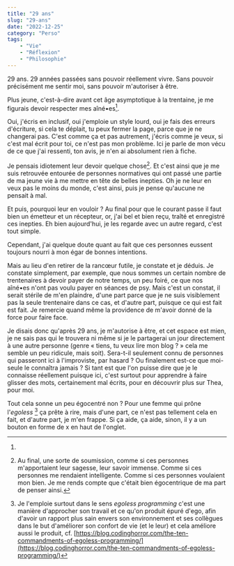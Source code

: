 ```yaml
---
title: "29 ans"
slug: "29-ans"
date: "2022-12-25"
category: "Perso"
tags:
    - "Vie"
    - "Réflexion"
    - "Philosophie"
---
```


29 ans. 29 années passées sans pouvoir réellement vivre. Sans pouvoir
précisément me sentir moi, sans pouvoir m'autoriser à être.

Plus jeune, c'est-à-dire avant cet âge asymptotique à la trentaine, je me 
figurais devoir respecter mes aîné•es[^1]. 

[^1]:
Oui, j'écris en inclusif, oui j'emploie un style lourd, oui je fais des erreurs
d'écriture, si cela te déplait, tu peux fermer la page, parce que je ne
changerai pas. C'est comme ça et pas autrement, j'écris comme je veux, si c'est 
mal écrit pour toi, ce n'est pas mon problème. Ici je parle de mon vécu de ce
que j'ai ressenti, ton avis, je n'en ai absolument rien à fiche.

Je pensais idiotement leur devoir quelque
chose[^2]. Et c'est ainsi que je me suis retrouvée entourée de personnes normatives
qui ont passé une partie de ma jeune vie à me mettre en tête de belles inepties.
Oh je ne leur en veux pas le moins du monde, c'est ainsi, puis je pense 
qu'aucune ne pensait à mal.

[^2]: Au final, une sorte de soumission, comme si ces personnes m'apportaient
leur sagesse, leur savoir immense. Comme si ces personnes me rendaient
intelligente. Comme si ces personnes voulaient mon bien. Je me rends compte que
c'était bien égocentrique de ma part de penser ainsi.

Et puis, pourquoi leur en vouloir ? Au final pour que le courant passe il faut 
bien un émetteur et un récepteur, or, j'ai bel et bien reçu, traîté et
enregistré ces inepties. Eh bien aujourd'hui, je les regarde avec un autre
regard, c'est tout simple.

Cependant, j'ai quelque doute quant au fait que ces personnes eussent toujours
nourri à mon égar de bonnes intentions.

Mais au lieu d'en retirer de la rancœur futile, je constate et je déduis. Je
constate simplement, par exemple, que nous sommes un certain nombre de 
trentenaires à devoir payer de notre temps, un peu foiré, ce que nos aîné•es 
n'ont pas voulu payer en séances de psy. Mais c'est un constat, il serait 
stérile de m'en plaindre, d'une part parce que je ne suis visiblement pas la 
seule trentenaire dans ce cas, et d'autre part, puisque ce qui est fait est 
fait. Je remercie quand même la providence de m'avoir donné de la force pour 
faire face.

Je disais donc qu'après 29 ans, je m'autorise à être, et cet espace est mien, je
ne sais pas qui le trouvera ni même si je le partagerai un jour directement à
une autre personne (genre « tiens, tu veux lire mon blog ? » cela me semble un
peu ridicule, mais soit). Sera-t-il seulement connu de personnes qui passeront
ici à l'improviste, par hasard ? Ou finalement est-ce que moi-seule le connaîtra
jamais ? Si tant est que l'on puisse dire que je le connaisse réellement
puisque ici, c'est surtout pour apprendre à faire glisser des mots, certainement
mal écrits, pour en découvrir plus sur Thea, pour moi.

Tout cela sonne un peu égocentré non ? Pour une femme qui prône l'*egoless*
[^egoless] ça prête à rire, mais d'une part, ce n'est pas tellement cela en
fait, et d'autre part, je m'en frappe. Si ça aide, ça aide, sinon, il y a un
bouton en forme de x en haut de l'onglet.

[^egoless]: Je l'emploie surtout dans le sens *egoless programming* c'est une
manière d'approcher son travail et ce qu'on produit épuré d'ego, afin 
d'avoir un rapport plus sain envers son environnement et ses collègues dans le
but d'améliorer son confort de vie (et le leur) et cela améliore aussi le
produit, cf. [https://blog.codinghorror.com/the-ten-commandments-of-egoless-programming/](https://blog.codinghorror.com/the-ten-commandments-of-egoless-programming/)
